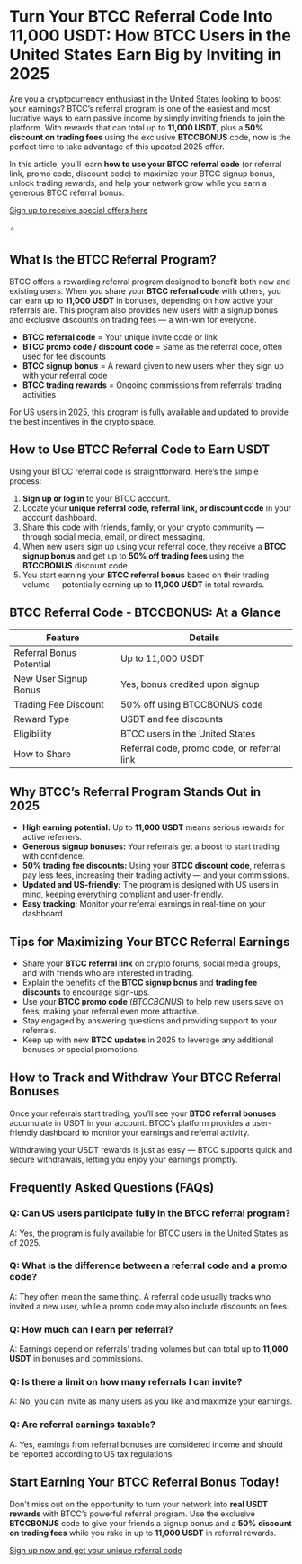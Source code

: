 
<h1>Turn Your BTCC Referral Code Into 11,000 USDT: How BTCC Users in the United States Earn Big by Inviting in 2025</h1>
<p>Are you a cryptocurrency enthusiast in the United States looking to boost your earnings? BTCC’s referral program is one of the easiest and most lucrative ways to earn passive income by simply inviting friends to join the platform. With rewards that can total up to <strong>11,000 USDT</strong>, plus a <strong>50% discount on trading fees</strong> using the exclusive <strong>BTCCBONUS</strong> code, now is the perfect time to take advantage of this updated 2025 offer.</p>
<p>In this article, you’ll learn <strong>how to use your BTCC referral code</strong> (or referral link, promo code, discount code) to maximize your BTCC signup bonus, unlock trading rewards, and help your network grow while you earn a generous BTCC referral bonus.</p>
<p><a href="https://partner.btcc.com/us/c/BTCCBONUS/9303" target="_blank">Sign up to receive special offers here</a></p

<img src="https://images.mirror-media.xyz/publication-images/Poz8BlB9BgSoA-3eFI7xG.png?height=500&amp;width=1000" decoding="async" data-nimg="fill" class="css-xah9so" style="position: absolute; inset: 0px; box-sizing: border-box; padding: 0px; border: none; margin: auto; display: block; width: 0px; height: 0px; min-width: 100%; max-width: 100%; min-height: 100%; max-height: 100%;">⭐
<h2>What Is the BTCC Referral Program?</h2>
<p>BTCC offers a rewarding referral program designed to benefit both new and existing users. When you share your <strong>BTCC referral code</strong> with others, you can earn up to <strong>11,000 USDT</strong> in bonuses, depending on how active your referrals are. This program also provides new users with a signup bonus and exclusive discounts on trading fees — a win-win for everyone.</p>
<ul>
<li><strong>BTCC referral code</strong> = Your unique invite code or link</li>
<li><strong>BTCC promo code / discount code</strong> = Same as the referral code, often used for fee discounts</li>
<li><strong>BTCC signup bonus</strong> = A reward given to new users when they sign up with your referral code</li>
<li><strong>BTCC trading rewards</strong> = Ongoing commissions from referrals’ trading activities</li>
</ul>
<p>For US users in 2025, this program is fully available and updated to provide the best incentives in the crypto space.</p>
<h2>How to Use BTCC Referral Code to Earn USDT</h2>
<p>Using your BTCC referral code is straightforward. Here’s the simple process:</p>
<ol>
<li><strong>Sign up or log in</strong> to your BTCC account.</li>
<li>Locate your <strong>unique referral code, referral link, or discount code</strong> in your account dashboard.</li>
<li>Share this code with friends, family, or your crypto community — through social media, email, or direct messaging.</li>
<li>When new users sign up using your referral code, they receive a <strong>BTCC signup bonus</strong> and get up to <strong>50% off trading fees</strong> using the <strong>BTCCBONUS</strong> discount code.</li>
<li>You start earning your <strong>BTCC referral bonus</strong> based on their trading volume — potentially earning up to <strong>11,000 USDT</strong> in total rewards.</li>
</ol>
<h2>BTCC Referral Code - BTCCBONUS: At a Glance</h2>
<table>
<thead>
<tr>
<th>Feature</th>
<th>Details</th>
</tr>
</thead>
<tbody>
<tr>
<td>Referral Bonus Potential</td>
<td>Up to 11,000 USDT</td>
</tr>
<tr>
<td>New User Signup Bonus</td>
<td>Yes, bonus credited upon signup</td>
</tr>
<tr>
<td>Trading Fee Discount</td>
<td>50% off using BTCCBONUS code</td>
</tr>
<tr>
<td>Reward Type</td>
<td>USDT and fee discounts</td>
</tr>
<tr>
<td>Eligibility</td>
<td>BTCC users in the United States</td>
</tr>
<tr>
<td>How to Share</td>
<td>Referral code, promo code, or referral link</td>
</tr>
</tbody>
</table>
<h2>Why BTCC’s Referral Program Stands Out in 2025</h2>
<ul>
<li><strong>High earning potential:</strong> Up to <strong>11,000 USDT</strong> means serious rewards for active referrers.</li>
<li><strong>Generous signup bonuses:</strong> Your referrals get a boost to start trading with confidence.</li>
<li><strong>50% trading fee discounts:</strong> Using your <strong>BTCC discount code</strong>, referrals pay less fees, increasing their trading activity — and your commissions.</li>
<li><strong>Updated and US-friendly:</strong> The program is designed with US users in mind, keeping everything compliant and user-friendly.</li>
<li><strong>Easy tracking:</strong> Monitor your referral earnings in real-time on your dashboard.</li>
</ul>
<h2>Tips for Maximizing Your BTCC Referral Earnings</h2>
<ul>
<li>Share your <strong>BTCC referral link</strong> on crypto forums, social media groups, and with friends who are interested in trading.</li>
<li>Explain the benefits of the <strong>BTCC signup bonus</strong> and <strong>trading fee discounts</strong> to encourage sign-ups.</li>
<li>Use your <strong>BTCC promo code</strong> (<em>BTCCBONUS</em>) to help new users save on fees, making your referral even more attractive.</li>
<li>Stay engaged by answering questions and providing support to your referrals.</li>
<li>Keep up with new <strong>BTCC updates</strong> in 2025 to leverage any additional bonuses or special promotions.</li>
</ul>
<h2>How to Track and Withdraw Your BTCC Referral Bonuses</h2>
<p>Once your referrals start trading, you’ll see your <strong>BTCC referral bonuses</strong> accumulate in USDT in your account. BTCC’s platform provides a user-friendly dashboard to monitor your earnings and referral activity.</p>
<p>Withdrawing your USDT rewards is just as easy — BTCC supports quick and secure withdrawals, letting you enjoy your earnings promptly.</p>
<h2>Frequently Asked Questions (FAQs)</h2>
<h3>Q: Can US users participate fully in the BTCC referral program?</h3>
<p>A: Yes, the program is fully available for BTCC users in the United States as of 2025.</p>
<h3>Q: What is the difference between a referral code and a promo code?</h3>
<p>A: They often mean the same thing. A referral code usually tracks who invited a new user, while a promo code may also include discounts on fees.</p>
<h3>Q: How much can I earn per referral?</h3>
<p>A: Earnings depend on referrals’ trading volumes but can total up to <strong>11,000 USDT</strong> in bonuses and commissions.</p>
<h3>Q: Is there a limit on how many referrals I can invite?</h3>
<p>A: No, you can invite as many users as you like and maximize your earnings.</p>
<h3>Q: Are referral earnings taxable?</h3>
<p>A: Yes, earnings from referral bonuses are considered income and should be reported according to US tax regulations.</p>
<h2>Start Earning Your BTCC Referral Bonus Today!</h2>
<p>Don't miss out on the opportunity to turn your network into <strong>real USDT rewards</strong> with BTCC’s powerful referral program. Use the exclusive <strong>BTCCBONUS</strong> code to give your friends a signup bonus and a <strong>50% discount on trading fees</strong> while you rake in up to <strong>11,000 USDT</strong> in referral rewards.</p>
<a class="cta-link" href="https://partner.btcc.com/us/c/BTCCBONUS/9303" target="_blank" rel="noopener noreferrer">Sign up now and get your unique referral code</a>
</body>
</html>
